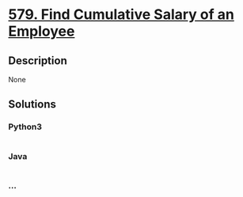 # [579. Find Cumulative Salary of an Employee](https://leetcode.com/problems/find-cumulative-salary-of-an-employee)

## Description
None


## Solutions


### Python3

```python

```

### Java

```java

```

### ...
```

```

